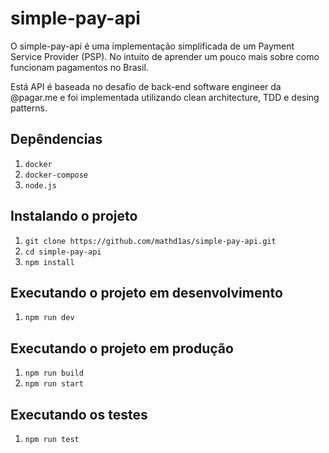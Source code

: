 # simple-pay-api
O simple-pay-api é uma implementação simplificada de um Payment Service Provider (PSP). No intuito de aprender um pouco mais sobre como funcionam pagamentos no Brasil.

Está API é baseada no desafio de back-end software engineer da @pagar.me e foi implementada utilizando clean architecture, TDD e desing patterns.

## Depêndencias
1. ``docker``
2. ``docker-compose``
3. ``node.js``

## Instalando o projeto
1. ``git clone https://github.com/mathd1as/simple-pay-api.git``
2. ``cd simple-pay-api``
3. ``npm install``

## Executando o projeto em desenvolvimento
1. ``npm run dev``

## Executando o projeto em produção
1. ``npm run build``
2. ``npm run start``

## Executando os testes
1. ``npm run test``
